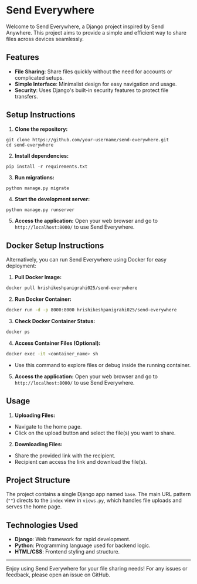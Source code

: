 # Send Everywhere

Welcome to Send Everywhere, a Django project inspired by Send Anywhere. This project aims to provide a simple and efficient way to share files across devices seamlessly.

## Features

- **File Sharing**: Share files quickly without the need for accounts or complicated setups.
- **Simple Interface**: Minimalist design for easy navigation and usage.
- **Security**: Uses Django's built-in security features to protect file transfers.

## Setup Instructions

1. **Clone the repository:**
```
git clone https://github.com/your-username/send-everywhere.git
cd send-everywhere
```

2. **Install dependencies:**
```
pip install -r requirements.txt
```

3. **Run migrations:**
```
python manage.py migrate
```

4. **Start the development server:**
```bash
python manage.py runserver
```

5. **Access the application:**
Open your web browser and go to `http://localhost:8000/` to use Send Everywhere.

## Docker Setup Instructions

Alternatively, you can run Send Everywhere using Docker for easy deployment:

1. **Pull Docker Image:**
```bash
docker pull hrishikeshpanigrahi025/send-everywhere
```

2. **Run Docker Container:**
```bash
docker run -d -p 8000:8000 hrishikeshpanigrahi025/send-everywhere
```

3. **Check Docker Container Status:**
```bash
docker ps
```

4. **Access Container Files (Optional):**
```bash
docker exec -it <container_name> sh
```
- Use this command to explore files or debug inside the running container.

5. **Access the application:**
Open your web browser and go to `http://localhost:8000/` to use Send Everywhere.

## Usage

1. **Uploading Files:**
- Navigate to the home page.
- Click on the upload button and select the file(s) you want to share.

2. **Downloading Files:**
- Share the provided link with the recipient.
- Recipient can access the link and download the file(s).

## Project Structure

The project contains a single Django app named `base`. The main URL pattern (`""`) directs to the `index` view in `views.py`, which handles file uploads and serves the home page.

## Technologies Used

- **Django**: Web framework for rapid development.
- **Python**: Programming language used for backend logic.
- **HTML/CSS**: Frontend styling and structure.


---

Enjoy using Send Everywhere for your file sharing needs! For any issues or feedback, please open an issue on GitHub.
